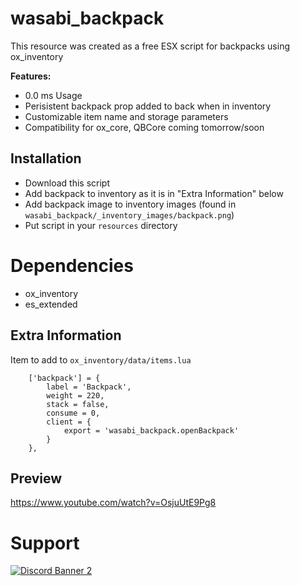 # wasabi_backpack

This resource was created as a free ESX script for backpacks using ox_inventory

<b>Features:</b>
- 0.0 ms Usage
- Perisistent backpack prop added to back when in inventory
- Customizable item name and storage parameters
- Compatibility for ox_core, QBCore coming tomorrow/soon

## Installation

- Download this script
- Add backpack to inventory as it is in "Extra Information" below
- Add backpack image to inventory images (found in `wasabi_backpack/_inventory_images/backpack.png`)
- Put script in your `resources` directory

# Dependencies
 - ox_inventory
 - es_extended

## Extra Information
Item to add to `ox_inventory/data/items.lua`
```
	['backpack'] = {
		label = 'Backpack',
		weight = 220,
		stack = false,
		consume = 0,
		client = {
			export = 'wasabi_backpack.openBackpack'
		}
	},
```

## Preview
https://www.youtube.com/watch?v=OsjuUtE9Pg8

# Support
<a href='https://discord.gg/79zjvy4JMs'>![Discord Banner 2](https://discordapp.com/api/guilds/1025493337031049358/widget.png?style=banner2)</a>
